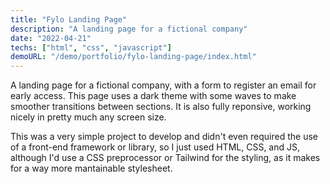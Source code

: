 ```yaml
---
title: "Fylo Landing Page"
description: "A landing page for a fictional company"
date: "2022-04-21"
techs: ["html", "css", "javascript"]
demoURL: "/demo/portfolio/fylo-landing-page/index.html"
---
```

A landing page for a fictional company, with a form to register an email for early access. This page uses a dark theme with some waves to make smoother transitions between sections. It is also fully reponsive, working nicely in pretty much any screen size.

This was a very simple project to develop and didn't even required the use of a front-end framework or library, so I just used HTML, CSS, and JS, although I'd use a CSS preprocessor or Tailwind for the styling, as it makes for a way more mantainable stylesheet.
